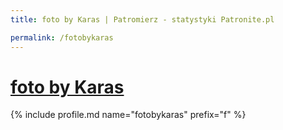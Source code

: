 ```yaml
---
title: foto by Karas | Patromierz - statystyki Patronite.pl

permalink: /fotobykaras
---
```


# [foto by Karas](https://patronite.pl/fotobykaras)

{% include profile.md name="fotobykaras" prefix="f" %}
